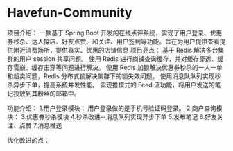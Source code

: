 # Havefun-Community
项目介绍：
一款基于 Spring Boot 开发的在线点评系统，实现了用户登录、优惠券秒杀、达人探店、好友点赞、和关注、用户签到等功能。旨在为用户提供查看提供附近消费场所，提供真实、优惠的店铺信息
项目亮点：
  基于 Redis 解决多台集群的用户 session 共享问题。
  使用 Redis 进行商铺查询缓存，并对缓存穿透、缓存雪崩、缓存击穿等问题进行解决。
  使用 Redis 加锁解决优惠券秒杀的一人一单和超卖问题，Redis 分布式锁解决集群下的锁失效问题。
  使用消息队队列实现秒杀异步下单，提高系统并发性能。
  实现推模式的 Feed 流功能，将用户发送的笔记投放到其粉丝的邮箱中。

功能介绍：
1.用户登录模块：
用户登录做的是手机号验证码登录。
2.商户查询模块：
3.优惠券秒杀模块
4.秒杀改进--消息队列实现异步下单
5.发布笔记
6.好友关注、点赞
7.消息推送

优化改进的点：
